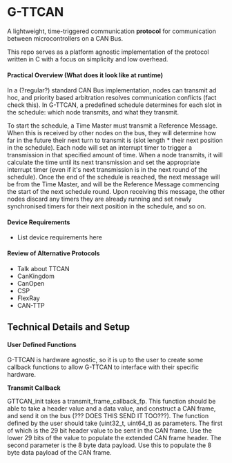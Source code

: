 # G-TTCAN

A lightweight, time-triggered communication **protocol** for communication between microcontrollers on a CAN Bus.

This repo serves as a platform agnostic implementation of the protocol written in C with a focus on simplicity and low overhead.

#### Practical Overview (What does it look like at runtime)

In a (?regular?) standard CAN Bus implementation, nodes can transmit ad hoc, and priority based arbitration resolves communication conflicts (fact check this). In G-TTCAN, a predefined schedule determines for each slot in the schedule: which node transmits, and what they transmit.

To start the schedule, a Time Master must transmit a Reference Message. When this is received by other nodes on the bus, they will determine how far in the future their next turn to transmit is (slot length * their next position in the schedule). Each node will set an interrupt timer to trigger a transmission in that specified amount of time. When a node transmits, it will calculate the time until its next transmission and set the appropriate interrupt timer (even if it's next transmission is in the next round of the schedule). Once the end of the schedule is reached, the next message will be from the Time Master, and will be the Reference Message commencing the start of the next schedule round. Upon receiving this message, the other nodes discard any timers they are already running and set newly synchronised timers for their next position in the schedule, and so on.

#### Device Requirements

- List device requirements here

#### Review of Alternative Protocols

- Talk about TTCAN
- CanKingdom
- CanOpen
- CSP
- FlexRay
- CAN-TTP

## Technical Details and Setup

#### User Defined Functions

G-TTCAN is hardware agnostic, so it is up to the user to create some callback functions to allow G-TTCAN to interface with their specific hardware.


**Transmit Callback**

GTTCAN_init takes a transmit_frame_callback_fp. This function should be able to take a header value and a data value, and construct a CAN frame, and send it on the bus (??? DOES THIS SEND IT TOO???). The function defined by the user should take (uint32_t, uint64_t) as parameters. The first of which is the 29 bit header value to be sent in the CAN frame. Use the lower 29 bits of the value to populate the extended CAN frame header. The second parameter is the 8 byte data payload. Use this to populate the 8 byte data payload of the CAN frame.

